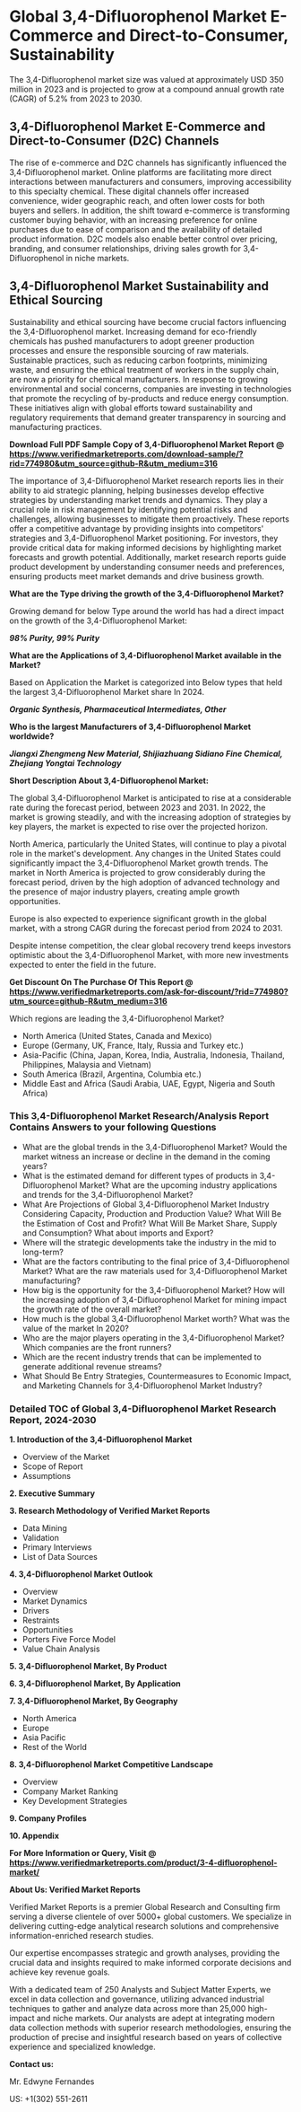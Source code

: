 <h1>Global 3,4-Difluorophenol Market E-Commerce and Direct-to-Consumer, Sustainability</h1><p class=""><p>The 3,4-Difluorophenol market size was valued at approximately USD 350 million in 2023 and is projected to grow at a compound annual growth rate (CAGR) of 5.2% from 2023 to 2030.</p><h2>3,4-Difluorophenol Market E-Commerce and Direct-to-Consumer (D2C) Channels</h2><p>The rise of e-commerce and D2C channels has significantly influenced the 3,4-Difluorophenol market. Online platforms are facilitating more direct interactions between manufacturers and consumers, improving accessibility to this specialty chemical. These digital channels offer increased convenience, wider geographic reach, and often lower costs for both buyers and sellers. In addition, the shift toward e-commerce is transforming customer buying behavior, with an increasing preference for online purchases due to ease of comparison and the availability of detailed product information. D2C models also enable better control over pricing, branding, and consumer relationships, driving sales growth for 3,4-Difluorophenol in niche markets. <h2>3,4-Difluorophenol Market Sustainability and Ethical Sourcing</h2><p>Sustainability and ethical sourcing have become crucial factors influencing the 3,4-Difluorophenol market. Increasing demand for eco-friendly chemicals has pushed manufacturers to adopt greener production processes and ensure the responsible sourcing of raw materials. Sustainable practices, such as reducing carbon footprints, minimizing waste, and ensuring the ethical treatment of workers in the supply chain, are now a priority for chemical manufacturers. In response to growing environmental and social concerns, companies are investing in technologies that promote the recycling of by-products and reduce energy consumption. These initiatives align with global efforts toward sustainability and regulatory requirements that demand greater transparency in sourcing and manufacturing practices.</p></p><p class=""><strong>Download Full PDF Sample Copy of 3,4-Difluorophenol Market Report @ <a href="https://www.verifiedmarketreports.com/download-sample/?rid=774980&utm_source=github-R&utm_medium=316" target="_blank">https://www.verifiedmarketreports.com/download-sample/?rid=774980&utm_source=github-R&utm_medium=316</a></strong></p><p>The importance of&nbsp;3,4-Difluorophenol Market research reports lies in their ability to aid strategic planning, helping businesses develop effective strategies by understanding market trends and dynamics. They play a crucial role in risk management by identifying potential risks and challenges, allowing businesses to mitigate them proactively. These reports offer a competitive advantage by providing insights into competitors' strategies and 3,4-Difluorophenol Market positioning. For investors, they provide critical data for making informed decisions by highlighting market forecasts and growth potential. Additionally, market research reports guide product development by understanding consumer needs and preferences, ensuring products meet market demands and drive business growth.</p><p><strong>What are the&nbsp;Type driving the growth of the 3,4-Difluorophenol Market?</strong></p><p id="" class="">Growing demand for below Type around the world has had a direct impact on the growth of the 3,4-Difluorophenol Market:</p><p class=""><em><strong>98% Purity, 99% Purity</strong></em></p><p class=""><strong>What are the&nbsp;Applications&nbsp;of 3,4-Difluorophenol Market available in the Market?</strong></p><p id="" class="">Based on Application the Market is categorized into Below types that held the largest 3,4-Difluorophenol Market share In 2024.</p><p class=""><em><strong>Organic Synthesis, Pharmaceutical Intermediates, Other</strong></em></p><p class=""><strong>Who is the largest Manufacturers of 3,4-Difluorophenol Market worldwide?</strong></p><p><em><strong>Jiangxi Zhengmeng New Material, Shijiazhuang Sidiano Fine Chemical, Zhejiang Yongtai Technology</strong></em></p><p id="" class=""><strong>Short Description About 3,4-Difluorophenol Market:</strong></p><p>The global 3,4-Difluorophenol Market is anticipated to rise at a considerable rate during the forecast period, between 2023 and 2031. In 2022, the market is growing steadily, and with the increasing adoption of strategies by key players, the market is expected to rise over the projected horizon.</p><p>North America, particularly the United States, will continue to play a pivotal role in the market's development. Any changes in the United States could significantly impact the 3,4-Difluorophenol Market growth trends. The market in North America is projected to grow considerably during the forecast period, driven by the high adoption of advanced technology and the presence of major industry players, creating ample growth opportunities.</p><p>Europe is also expected to experience significant growth in the global market, with a strong CAGR during the forecast period from 2024 to 2031.</p><p>Despite intense competition, the clear global recovery trend keeps investors optimistic about the 3,4-Difluorophenol Market, with more new investments expected to enter the field in the future.</p><p id="" class=""><strong>Get Discount On The Purchase Of This Report @ <a href="https://www.verifiedmarketreports.com/ask-for-discount/?rid=774980?utm_source=github-R&utm_medium=316" target="_blank">https://www.verifiedmarketreports.com/ask-for-discount/?rid=774980?utm_source=github-R&utm_medium=316</a></strong></p><p class="">Which regions are leading the 3,4-Difluorophenol Market?</p><ul><li>North America (United States, Canada and Mexico)</li><li>Europe (Germany, UK, France, Italy, Russia and Turkey etc.)</li><li>Asia-Pacific (China, Japan, Korea, India, Australia, Indonesia, Thailand, Philippines, Malaysia and Vietnam)</li><li>South America (Brazil, Argentina, Columbia etc.)</li><li>Middle East and Africa (Saudi Arabia, UAE, Egypt, Nigeria and South Africa)</li></ul><h3 id="" class="">This 3,4-Difluorophenol Market Research/Analysis Report Contains Answers to your following Questions</h3><ul><li>What are the global trends in the 3,4-Difluorophenol Market? Would the market witness an increase or decline in the demand in the coming years?</li><li>What is the estimated demand for different types of products in 3,4-Difluorophenol Market? What are the upcoming industry applications and trends for the 3,4-Difluorophenol Market?</li><li>What Are Projections of Global 3,4-Difluorophenol Market Industry Considering Capacity, Production and Production Value? What Will Be the Estimation of Cost and Profit? What Will Be Market Share, Supply and Consumption? What about imports and Export?</li><li>Where will the strategic developments take the industry in the mid to long-term?</li><li>What are the factors contributing to the final price of 3,4-Difluorophenol Market? What are the raw materials used for 3,4-Difluorophenol Market manufacturing?</li><li>How big is the opportunity for the 3,4-Difluorophenol Market? How will the increasing adoption of 3,4-Difluorophenol Market for mining impact the growth rate of the overall market?</li><li>How much is the global 3,4-Difluorophenol Market worth? What was the value of the market In 2020?</li><li>Who are the major players operating in the 3,4-Difluorophenol Market? Which companies are the front runners?</li><li>Which are the recent industry trends that can be implemented to generate additional revenue streams?</li><li>What Should Be Entry Strategies, Countermeasures to Economic Impact, and Marketing Channels for 3,4-Difluorophenol Market Industry?</li></ul><h3 id="" class="">Detailed TOC of Global 3,4-Difluorophenol Market Research Report, 2024-2030</h3><p id="" class=""><strong>1. Introduction of the 3,4-Difluorophenol Market</strong></p><ul><li>Overview of the Market</li><li>Scope of Report</li><li>Assumptions</li></ul><p id="" class=""><strong>2. Executive Summary</strong></p><p id="" class=""><strong>3. Research Methodology of Verified Market Reports</strong></p><ul><li>Data Mining</li><li>Validation</li><li>Primary Interviews</li><li>List of Data Sources</li></ul><p id="" class=""><strong>4. 3,4-Difluorophenol Market Outlook</strong></p><ul><li>Overview</li><li>Market Dynamics</li><li>Drivers</li><li>Restraints</li><li>Opportunities</li><li>Porters Five Force Model</li><li>Value Chain Analysis</li></ul><p id="" class=""><strong>5. 3,4-Difluorophenol Market, By Product</strong></p><p id="" class=""><strong>6. 3,4-Difluorophenol Market, By Application</strong></p><p id="" class=""><strong>7. 3,4-Difluorophenol Market, By Geography</strong></p><ul><li>North America</li><li>Europe</li><li>Asia Pacific</li><li>Rest of the World</li></ul><p id="" class=""><strong>8. 3,4-Difluorophenol Market Competitive Landscape</strong></p><ul><li>Overview</li><li>Company Market Ranking</li><li>Key Development Strategies</li></ul><p id="" class=""><strong>9. Company Profiles</strong></p><p id="" class=""><strong>10. Appendix</strong></p><p id="" class=""><strong>For More Information or Query, Visit @ <a href="https://www.verifiedmarketreports.com/product/3-4-difluorophenol-market/" target="_blank">https://www.verifiedmarketreports.com/product/3-4-difluorophenol-market/</a></strong></p><p id="" class=""><strong>About Us: Verified Market Reports</strong></p><p id="" class="">Verified Market Reports is a premier Global Research and Consulting firm serving a diverse clientele of over 5000+ global customers. We specialize in delivering cutting-edge analytical research solutions and comprehensive information-enriched research studies.</p><p id="" class="">Our expertise encompasses strategic and growth analyses, providing the crucial data and insights required to make informed corporate decisions and achieve key revenue goals.</p><p id="" class="">With a dedicated team of 250 Analysts and Subject Matter Experts, we excel in data collection and governance, utilizing advanced industrial techniques to gather and analyze data across more than 25,000 high-impact and niche markets. Our analysts are adept at integrating modern data collection methods with superior research methodologies, ensuring the production of precise and insightful research based on years of collective experience and specialized knowledge.</p><p id="" class=""><strong>Contact us:</strong></p><p id="" class="">Mr. Edwyne Fernandes</p><p id="" class="">US: +1(302) 551-2611</p>